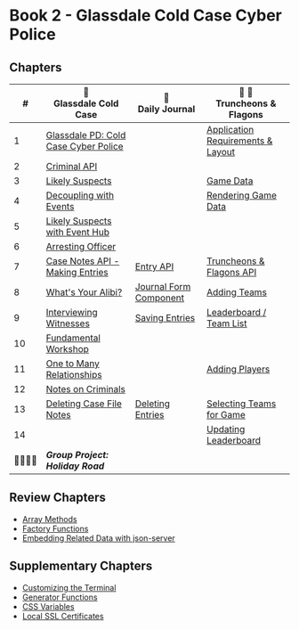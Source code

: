 # Book 2 - Glassdale Cold Case Cyber Police

## Chapters

| #  | 🚓 <br/> Glassdale Cold Case | 📔 <br/> Daily Journal | 🏏 🍺 <br/>Truncheons &amp; Flagons |
|--|--|--|--|
| 1 | [Glassdale PD: Cold Case Cyber Police](./chapters/GLASSDALE_PD_INTRO.md) |  | [Application Requirements & Layout](./chapters/TF_STRUCTURE_LAYOUT.md) |
| 2 | [Criminal API](./chapters/GLASSDALE_CRIMINAL_API.md) |  |  |
| 3 | [Likely Suspects](./chapters/GLASSDALE_CRIMINAL_HISTORY.md) |  | [Game Data](./chapters/TF_GAME_DATA.md) |
| 4 | [Decoupling with Events](./chapters/GLASSDALE_DECOUPLING.md) |  | [Rendering Game Data](./chapters/TF_GAME_RENDER.md) |
| 5 | [Likely Suspects with Event Hub](./chapters/GLASSDALE_EVENT_HUB.md) |  |  |
| 6 | [Arresting Officer](./chapters/GLASSDALE_ARRESTING_OFFICERS.md) |  |  |
| 7 | [Case Notes API - Making Entries](./chapters/GLASSDALE_NOTES_API.md) | [Entry API](./chapters/DAILY_JOURNAL_FETCHING.md) | [Truncheons &amp; Flagons API](./chapters/TF_API.md) |
| 8 | [What's Your Alibi?](./chapters/GLASSDALE_ALIBI.md) | [Journal Form Component](./chapters/DAILY_JOURNAL_FORM_COMPONENT.md) | [Adding Teams](./chapters/TF_FORMS.md) |
| 9 | [Interviewing Witnesses](./chapters/GLASSDALE_WITNESSES.md) | [Saving Entries](./chapters/DAILY_JOURNAL_SAVING_ENTRIES.md) | [Leaderboard / Team List](./chapters/TF_LEADERBOARD_TEAMS.md) |
| 10 | [Fundamental Workshop](./chapters/EVENTS_WORKSHOP.md) |  |  |
| 11 | [One to Many Relationships](./chapters/ONE_MANY.md) |  | [Adding Players](./chapters/TF_PLAYER_FORM.md) |
| 12 | [Notes on Criminals](./chapters/GLASSDALE_CRIMINAL_NOTES.md) |  |  |
| 13 | [Deleting Case File Notes](./chapters/GLASSDALE_DELETE_NOTES.md) | [Deleting Entries](./chapters/DAILY_JOURNAL_DELETING_ENTRIES.md) | [Selecting Teams for Game](./chapters/TF_CHOOSE_TEAMS.md) |
| 14 |  | | [Updating Leaderboard](./chapters/TF_GAME_SCORES.md) |
| 👨‍👨‍👦‍👦 | **_Group Project: Holiday Road_** |  |  |

## Review Chapters

* [Array Methods](./chapters/JS_ARRAY_METHODS.md)
* [Factory Functions](./chapters/JS_FACTORY_FUNCTION.md)
* [Embedding Related Data with json-server](./chapters/JS_JSON_SERVER_RELATIONSHIPS.md)

## Supplementary Chapters

* [Customizing the Terminal](./chapters/CLI_PERSONALIZATION.md)
* [Generator Functions](./chapters/JS_GENERATOR_FUNCTION.md)
* [CSS Variables](./chapters/CSS_VARIABLES.md)
* [Local SSL Certificates](./chapters/LOCAL_CERTS.md)
